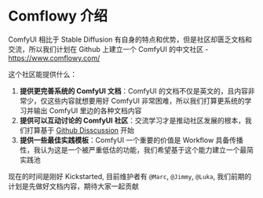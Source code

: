 # Comflowy 介绍

ComfyUI 相比于 Stable Diffusion 有自身的特点和优势，但是社区却匮乏文档和交流，所以我们计划在 Github 上建立一个 ComfyUI 的中文社区 - https://www.comflowy.com/

这个社区能提供什么：

1. **提供更完善系统的 ComfyUI 文档**：ComfyUI 的文档不仅是英文的，且内容非常少，仅这些内容就想要用好 ComfyUI 非常困难，所以我们打算更系统的学习并输出 ComfyUI 里边的各种文档内容
2. **提供可以互动讨论的 ComfyUI 社区**：交流学习才是推动社区发展的根本，我们打算基于 [Github Disscussion](https://github.com/6174/comflowy/discussions/1) 开始
3. **提供一些最佳实践模板**：ComfyUI 一个重要的价值是 Workflow 具备传播性，我认为这是一个被严重低估的功能，我们希望基于这个能力建立一个最简实践池 

现在的时间是刚好 Kickstarted, 目前维护者有 `@Marc`, `@Jimmy`, `@Luka`, 我们前期的计划是先做好文档内容，期待大家一起贡献